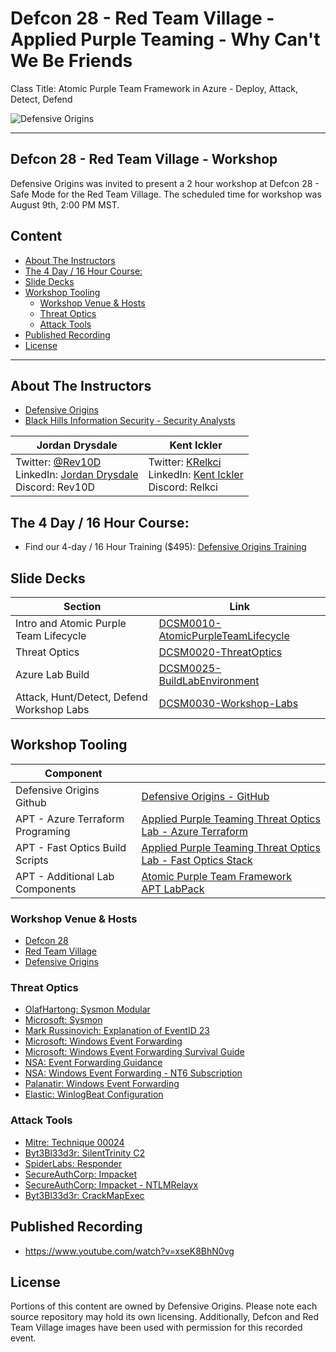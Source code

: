 # Defcon 28 - Red Team Village - Applied Purple Teaming - Why Can't We Be Friends 
 Class Title: Atomic Purple Team Framework in Azure - Deploy, Attack, Detect, Defend

![Defensive Origins](https://defensiveorigins.com/wp-content/uploads/2020/05/defensive-origins-header-6-1536x760.png)

---
## Defcon 28 - Red Team Village - Workshop
Defensive Origins was invited to present a 2 hour workshop at Defcon 28 - Safe Mode for the Red Team Village.  The scheduled time for workshop was August 9th, 2:00 PM MST.

## Content
<!-- Start Document Outline -->
* [About The Instructors](#about-the-instructors)
* [The 4 Day / 16 Hour Course:](#the-4-day--16-hour-course)
* [Slide Decks](#slide-decks)
* [Workshop Tooling](#workshop-tooling)
	* [Workshop Venue &amp; Hosts](#workshop-venue--hosts)
	* [Threat Optics](#threat-optics)
	* [Attack Tools](#attack-tools)
* [Published Recording](#published-recording)
* [License](#license)

<!-- End Document Outline -->

---

## About The Instructors
* [Defensive Origins][1]
* [Black Hills Information Security - Security Analysts ][2]

| Jordan Drysdale                          | Kent Ickler                              |
|------------------------------------------|------------------------------------------|
| Twitter: [@Rev10D][3]<br>LinkedIn: [Jordan Drysdale][4]<br>Discord: Rev10D | Twitter: [KRelkci][5]<br>LinkedIn: [Kent Ickler][6]<br>Discord: Relkci |


## The 4 Day / 16 Hour Course: 
* Find our 4-day / 16 Hour Training ($495): [Defensive Origins Training][7]


## Slide Decks 

| Section                                  | Link                               |
|------------------------------------------|------------------------------------|
| Intro and Atomic Purple Team Lifecycle   | [DCSM0010-AtomicPurpleTeamLifecycle ][8]|
| Threat Optics                            | [DCSM0020-ThreatOptics][9]              |
| Azure Lab Build                          | [DCSM0025-BuildLabEnvironment][10]       |
| Attack, Hunt/Detect, Defend Workshop Labs | [DCSM0030-Workshop-Labs][11]             |

## Workshop Tooling

| Component                        |                                          |
|----------------------------------|------------------------------------------|
| Defensive Origins Github         | [Defensive Origins - GitHub][15]         |
| APT - Azure Terraform Programing | [Applied Purple Teaming Threat Optics Lab - Azure Terraform][16] |
| APT - Fast Optics Build Scripts  | [Applied Purple Teaming Threat Optics Lab - Fast Optics Stack][17] |
| APT - Additional Lab Components  | [Atomic Purple Team Framework][18]<br>[APT LabPack][19] |


### Workshop Venue & Hosts
* [Defcon 28][12]
* [Red Team Village][13]
* [Defensive Origins][14]

### Threat Optics
* [OlafHartong: Sysmon Modular][20]
* [Microsoft: Sysmon​][21]
* [Mark Russinovich: Explanation of EventID 23][22]
* [Microsoft: Windows Event Forwarding][23]
* [Microsoft: Windows Event Forwarding Survival Guide][24]
* [NSA: Event Forwarding Guidance​][25]
* [NSA: Windows Event Forwarding - NT6 Subscription][26]
* [Palanatir: Windows Event Forwarding​][27]
* [Elastic: WinlogBeat Configuration][28]

### Attack Tools
* [Mitre: Technique 00024​][29]
* [Byt3Bl33d3r: SilentTrinity C2][30]
* [SpiderLabs: Responder][31]
* [SecureAuthCorp: Impacket][32]
* [SecureAuthCorp: Impacket - NTLMRelayx][33]
* [Byt3Bl33d3r: CrackMapExec​][34]

## Published Recording
* https://www.youtube.com/watch?v=xseK8BhN0vg

## License
Portions of this content are owned by Defensive Origins.  Please note each source repository may hold its own licensing.  Additionally, Defcon and Red Team Village images have been used with permission for this recorded event.

  [1]: https://defensiveorigins.com/about-us/
  [2]: https://www.blackhillsinfosec.com/about/security-analysts/
  [3]: https://twitter.com/Rev10D
  [4]: https://www.linkedin.com/in/jordandrysdale/
  [5]: https://twitter.com/Krelkci
  [6]: https://www.linkedin.com/in/kentickler/
  [7]: https://github.com/DefensiveOrigins/Training
  [8]: Slides/DCSM0010-AtomicPurpleTeamLifecycle.pdf
  [9]: Slides/DCSM0020-ThreatOptics.pdf
  [10]: Slides/DCSM0025-BuildLabEnvironment.pdf
  [11]: Slides/DCSM0030-Workshop-Labs.pdf
  [12]: https://www.defcon.org/html/defcon-28/dc-28-index.html
  [13]: https://redteamvillage.io/training.html
  [14]: https://defensiveorigins.com
  [15]: https://github.com/DefensiveOrigins
  [16]: https://github.com/DefensiveOrigins/APT-Lab-Terraform
  [17]: https://github.com/DefensiveOrigins/APT-Lab-FastOpticsSetup
  [18]: https://github.com/DefensiveOrigins/AtomicPurpleTeam
  [19]: https://github.com/DefensiveOrigins/LABPACK
  [20]: https://github.com/olafhartong/sysmon-modular
  [21]: https://docs.microsoft.com/en-us/sysinternals/downloads/sysmon​
  [22]: https://youtu.be/_MUP4tgdM7s%20
  [23]: https://docs.microsoft.com/en-us/windows/security/threat-protection/use-windows-event-forwarding-to-assist-in-intrusion-detection​
  [24]: https://social.technet.microsoft.com/wiki/contents/articles/33895.windows-event-forwarding-survival-guide.aspx​
  [25]: https://github.com/nsacyber/Event-Forwarding-Guidance​
  [26]: https://github.com/nsacyber/Event-Forwarding-Guidance/tree/master/Subscriptions/NT6​
  [27]: https://github.com/palantir/windows-event-forwarding​
  [28]: https://www.elastic.co/guide/en/beats/winlogbeat/current/configuration-winlogbeat-options.html#configuration-winlogbeat-options-event_logs-name​
  [29]: https://attack.mitre.org/tactics/TA0024/​
  [30]: https://github.com/byt3bl33d3r/SILENTTRINITY​
  [31]: https://github.com/SpiderLabs/Responder
  [32]: https://github.com/SecureAuthCorp/impacket
  [33]: https://github.com/SecureAuthCorp/impacket/blob/master/examples/ntlmrelayx.py
  [34]: https://github.com/byt3bl33d3r/CrackMapExec/wiki​

